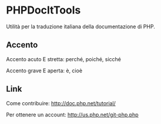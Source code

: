 PHPDocItTools
=============

Utilità per la traduzione italiana della documentazione di PHP.

Accento
-------

Accento acuto E stretta:
perché, poiché, sicché

Accento grave E aperta:
è, cioè

Link
----

Come contribuire:
http://doc.php.net/tutorial/

Per ottenere un account:
http://us.php.net/git-php.php



